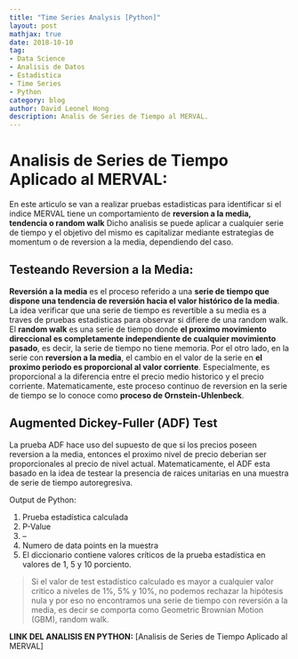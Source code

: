 ```yaml
---
title: "Time Series Analysis [Python]"
layout: post
mathjax: true
date: 2018-10-10
tag:
- Data Science
- Analisis de Datos
- Estadistica
- Time Series
- Python
category: blog
author: David Leonel Hong
description: Analis de Series de Tiempo al MERVAL.
---
```

# Analisis de Series de Tiempo Aplicado al MERVAL:

En este articulo se van a realizar pruebas estadisticas para identificar si el indice MERVAL tiene un comportamiento de **reversion a la media, tendencia o random walk** Dicho analisis se puede aplicar a cualquier serie de tiempo y el objetivo del mismo es capitalizar mediante estrategias de momentum o de reversion a la media, dependiendo del caso.

## Testeando Reversion a la Media:
**Reversión a la media** es el proceso referido a una **serie de tiempo que dispone una tendencia de reversión hacia el valor histórico de la media**. La idea verificar que una serie de tiempo es revertible a su media es a traves de pruebas estadisticas para observar si difiere de una random walk. El **random walk** es una serie de tiempo donde **el proximo movimiento direccional es completamente independiente de cualquier movimiento pasado**, es decir, la serie de tiempo no tiene memoria. Por el otro lado, en la serie con **reversion a la media**, el cambio en el valor de la serie en **el proximo periodo es proporcional al valor corriente**. Especialmente, es proporcional a la diferencia entre el precio medio historico y el precio corriente. Matematicamente, este proceso continuo de reversion en la serie de tiempo se lo conoce como **proceso de Ornstein-Uhlenbeck**.

## Augmented Dickey-Fuller (ADF) Test
La prueba ADF hace uso del supuesto de que si los precios poseen reversion a la media, entonces el proximo nivel de precio deberian ser proporcionales al precio de nivel actual. Matematicamente, el ADF esta basado en la idea de testear la presencia de raices unitarias en una muestra de serie de tiempo autoregresiva.

Output de Python:
1.	Prueba estadística calculada
2.	P-Value
3.	–
4.	Numero de data points en la muestra
5.	El diccionario contiene valores críticos de la prueba estadística en valores de 1, 5 y 10 porciento.

> Si el valor de test estadístico calculado es mayor a cualquier valor critico a niveles de 1%, 5% y 10%, no podemos rechazar la hipótesis nula y por eso no encontramos una serie de tiempo con reversión a la media, es decir se comporta como Geometric Brownian Motion (GBM), random walk.

**LINK DEL ANALISIS EN PYTHON:** [Analisis de Series de Tiempo Aplicado al MERVAL]
